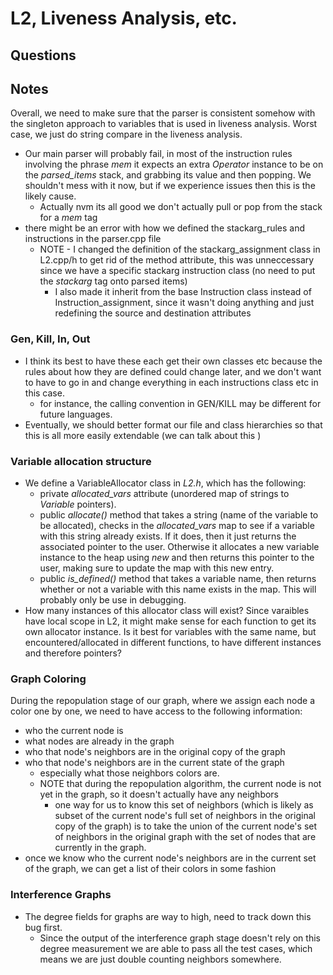 # L2, Liveness Analysis, etc.

## Questions

## Notes
Overall, we need to make sure that the parser is consistent somehow with the singleton approach to variables that is used in liveness analysis. Worst case, we just do string compare in the liveness analysis.
* Our main parser will probably fail, in most of the instruction rules involving the phrase *mem* it expects an extra *Operator* instance to be on the *parsed_items* stack, and grabbing its value and then popping. We shouldn't mess with it now, but if we experience issues then this is the likely cause.
    * Actually nvm its all good we don't actually pull or pop from the stack for a *mem* tag
* there might be an error with how we defined the stackarg_rules and instructions in the parser.cpp file
    * NOTE - I changed the definition of the stackarg_assignment class in L2.cpp/h to get rid of the method attribute, this was unneccessary since we have a specific stackarg instruction class (no need to put the *stackarg* tag onto parsed items)
        * I also made it inherit from the base Instruction class instead of Instruction_assignment, since it wasn't doing anything and just redefining the source and destination attributes

### Gen, Kill, In, Out
* I think its best to have these each get their own classes etc because the rules about how they are defined could change later, and we don't want to have to go in and change everything in each instructions class etc in this case.
    * for instance, the calling convention in GEN/KILL may be different for future languages.
* Eventually, we should better format our file and class hierarchies so that this is all more easily extendable (we can talk about this )

### Variable allocation structure
* We define a VariableAllocator class in *L2.h*, which has the following:
    * private *allocated_vars* attribute (unordered map of strings to *Variable* pointers).
    * public *allocate()* method that takes a string (name of the variable to be allocated), checks in the *allocated_vars* map to see if a variable with this string already exists. If it does, then it just returns the associated pointer to the user. Otherwise it allocates a new variable instance to the heap using *new* and then returns this pointer to the user, making sure to update the map with this new entry.
    * public *is_defined()* method that takes a variable name, then returns whether or not a variable with this name exists in the map. This will probably only be use in debugging.
* How many instances of this allocator class will exist? Since varaibles have local scope in L2, it might make sense for each function to get its own allocator instance. Is it best for variables with the same name, but encountered/allocated in different functions, to have different instances and therefore pointers?

### Graph Coloring
During the repopulation stage of our graph, where we assign each node a color one by one, we need to have access to the following information:
* who the current node is
* what nodes are already in the graph
* who that node's neighbors are in the original copy of the graph
* who that node's neighbors are in the current state of the graph
  * especially what those neighbors colors are. 
  * NOTE that during the repopulation algorithm, the current node is not yet
    in the graph, so it doesn't actually have any neighbors
    * one way for us to know this set of neighbors (which is likely as subset of
      the current node's full set of neighbors in the original copy of the graph)
      is to take the union of the current node's set of neighbors in the original
      graph with the set of nodes that are currently in the graph.
* once we know who the current node's neighbors are in the current set of the graph,
  we can get a list of their colors in some fashion

### Interference Graphs
* The degree fields for graphs are way to high, need to track down this bug first.
    * Since the output of the interference graph stage doesn't rely on this degree measurement
    we are able to pass all the test cases, which means we are just double counting neighbors somewhere.